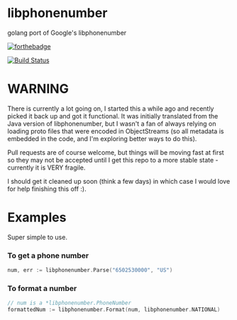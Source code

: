libphonenumber
==============

golang port of Google's libphonenumber

[![forthebadge](http://forthebadge.com/badges/no-ragrets.svg)](http://forthebadge.com)

[![Build Status](https://travis-ci.org/ttacon/libphonenumber.svg?branch=master)](https://travis-ci.org/ttacon/libphonenumber)

WARNING
=======

There is currently a lot going on, I started this a while ago and
recently picked it back up and got it functional. It was initially
translated from the Java version of libphonenumber, but I wasn't a
fan of always relying on loading proto files that were encoded in
ObjectStreams (so all metadata is embedded in the code, and I'm
exploring better ways to do this). 

Pull requests are of course welcome, but things will be moving fast
at first so they may not be accepted until I get this repo to a more
stable state - currently it is VERY fragile.

I should get it cleaned up soon (think a few days) in which case
I would love for help finishing this off :).

Examples
========

Super simple to use.

### To get a phone number

```go
num, err := libphonenumber.Parse("6502530000", "US")
```

### To format a number

```go
// num is a *libphonenumber.PhoneNumber
formattedNum := libphonenumber.Format(num, libphonenumber.NATIONAL)
```
